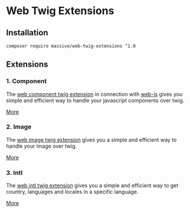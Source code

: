# Web Twig Extensions

## Installation

```bash
composer require massive/web-twig-extensions ^1.0
```

## Extensions

### 1. Component

The [web component twig extension](docs/component.md) in connection with [web-js](https://github.com/massiveart/web-js)
gives you simple and efficient way to handle your javascript components over twig.

[More](docs/component.md)

### 2. Image

The [web image twig extension](docs/image.md) gives you a simple and efficient way to handle your image over twig.

[More](docs/image.md)

### 3. Intl

The [web intl twig extension](docs/intl.md) gives you a simple and efficient way to get country, languages and locales in a specific language.

[More](docs/intl.md)
